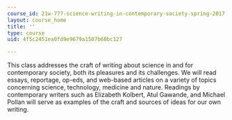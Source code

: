 ```yaml
---
course_id: 21w-777-science-writing-in-contemporary-society-spring-2017
layout: course_home
title: ''
type: course
uid: 4f5c2451ea0fd9e9679a1507b60bc127

---
```

This class addresses the craft of writing about science in and for contemporary society, both its pleasures and its challenges. We will read essays, reportage, op-eds, and web-based articles on a variety of topics concerning science, technology, medicine and nature. Readings by contemporary writers such as Elizabeth Kolbert, Atul Gawande, and Michael Pollan will serve as examples of the craft and sources of ideas for our own writing.

